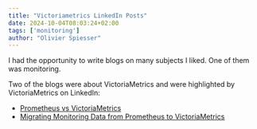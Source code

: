 ```yaml
---
title: "Victoriametrics LinkedIn Posts"
date: 2024-10-04T08:03:24+02:00
tags: ['monitoring']
author: "Olivier Spiesser"
---
```

I had the opportunity to write blogs on many subjects I liked. One of them was monitoring.

Two of the blogs were about VictoriaMetrics and were highlighted by VictoriaMetrics on LinkedIn:
* [Prometheus vs VictoriaMetrics](https://www.linkedin.com/posts/victoriametrics_prometheus-vs-victoriametrics-dbi-blog-activity-7072254349191598081-T6cq/)
* [Migrating Monitoring Data from Prometheus to VictoriaMetrics](https://www.linkedin.com/posts/victoriametrics_migrating-monitoring-data-from-prometheus-activity-7074421799232401408-FL0n/)

